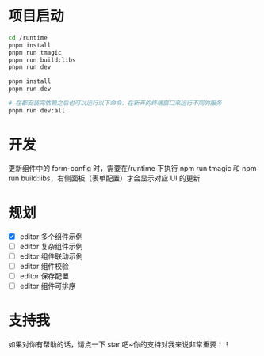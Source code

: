 # 项目启动

```sh
cd /runtime
pnpm install
pnpm run tmagic
pnpm run build:libs
pnpm run dev

pnpm install
pnpm run dev

# 在都安装完依赖之后也可以运行以下命令，在新开的终端窗口来运行不同的服务
pnpm run dev:all
```

# 开发

更新组件中的 form-config 时，需要在/runtime 下执行 npm run tmagic 和 npm run build:libs，右侧面板（表单配置）才会显示对应 UI 的更新

# 规划

- [x] editor 多个组件示例
- [ ] editor 复杂组件示例
- [ ] editor 组件联动示例
- [ ] editor 组件校验
- [ ] editor 保存配置
- [ ] editor 组件可排序

# 支持我

如果对你有帮助的话，请点一下 star 吧~你的支持对我来说非常重要！！
